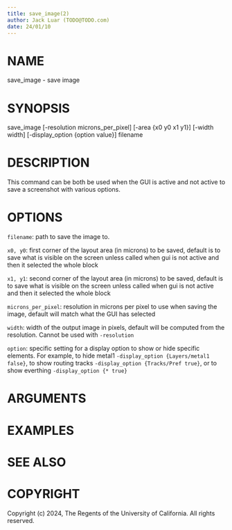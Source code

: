 ```yaml
---
title: save_image(2)
author: Jack Luar (TODO@TODO.com)
date: 24/01/10
---
```


# NAME

save_image - save image

# SYNOPSIS

save_image [-resolution microns_per_pixel]
           [-area {x0 y0 x1 y1}]
           [-width width]
           [-display_option {option value}]
           filename


# DESCRIPTION

This command can be both be used when the GUI is active and not active
to save a screenshot with various options.

# OPTIONS

`filename`:  path to save the image to.

`x0, y0`:  first corner of the layout area (in microns) to be saved, default is to save what is visible on the screen unless called when gui is not active and then it selected the whole block

`x1, y1`:  second corner of the layout area (in microns) to be saved, default is to save what is visible on the screen unless called when gui is not active and then it selected the whole block

`microns_per_pixel`:  resolution in microns per pixel to use when saving the image, default will match what the GUI has selected

`width`:  width of the output image in pixels, default will be computed from the resolution. Cannot be used with ``-resolution``

`option`:  specific setting for a display option to show or hide specific elements. For example, to hide metal1 ``-display_option {Layers/metal1 false}``, to show routing tracks ``-display_option {Tracks/Pref true}``, or to show everthing ``-display_option {* true}``

# ARGUMENTS

# EXAMPLES

# SEE ALSO

# COPYRIGHT

Copyright (c) 2024, The Regents of the University of California. All rights reserved.
